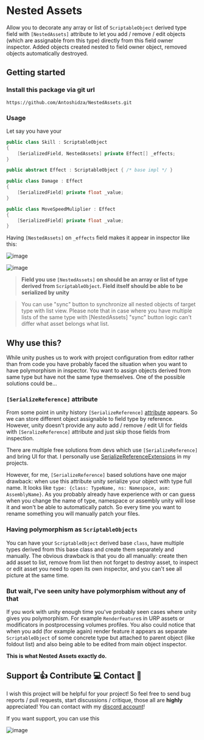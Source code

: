 ﻿# Nested Assets

Allow you to decorate any array or list of `ScriptableObject` derived type field with `[NestedAssets]` attribute to let you add / remove / edit objects (which
are assignable from this type) directly from this field owner inspector. Added objects created nested to field owner object, removed objects automatically 
destroyed.

## Getting started
### Install this package via git url
```
https://github.com/Antoshidza/NestedAssets.git
```

### Usage
Let say you have your
```csharp
public class Skill : ScriptableObject
{
    [SerializedField, NestedAssets] private Effect[] _effects;
}

public abstract Effect : ScriptableObject { /* base impl */ }

public class Damage : Effect 
{
    [SerializedField] private float _value;
}

public class MoveSpeedMuliplier : Effect 
{
    [SerializedField] private float _value;
}
```
Having `[NestedAssets]` on `_effects` field makes it appear in inspector like this:

![image](https://github.com/user-attachments/assets/45f7c398-4a0f-4a3c-90a3-f1d5dcae2211)

![image](https://github.com/user-attachments/assets/ea4c0fc2-7a59-4d83-aaf1-165e2689926d)

> **Field you use `[NestedAssets]` on should be an array or list of type derived from `ScriptableObject`. 
> Field itself should be able to be serialized by unity**

> You can use "sync" button to synchronize all nested objects of target type with list view. Please note that in case where you have multiple lists of the same type with [NestedAssets] "sync" button logic can't differ what asset belongs what list.

## Why use this?
While unity pushes us to work with project configuration from editor rather than from code you have probably faced the situation when you want to have 
polymorphism in inspector. You want to assign objects derived from same type but have not the same type themselves. One of the possible solutions could be...

### `[SerializeReference]` attribute
From some point in unity history `[SerializeReference]` [attribute](https://docs.unity3d.com/6000.1/Documentation/ScriptReference/SerializeReference.html) 
appears. So we can store different object assignable to field type by reference. However, unity doesn't provide any auto add / remove / edit UI for fields 
with `[SeralizeReference]` attribute and just skip those fields from inspection.

There are multiple free solutions from devs which use `[SerializeReference]` and bring UI for that. I personally use 
[SerializeReferenceExtensions](https://github.com/mackysoft/Unity-SerializeReferenceExtensions) in my projects.

However, for me, `[SerializeReference]` based solutions have one major drawback: when use this attribute unity serialize your object with type full  name.
It looks like `type: {class: TypeName, ns: Namespace, asm: AssemblyName}`. As you probably already have experience with or can guess when you change the name
of type, namespace or assembly unity will lose it and won't be able to automatically patch. So every time you want to rename something you will manually patch 
your files.

### Having polymorphism as `ScriptableObjects`
You can have your `ScriptableObject` derived base `class`, have multiple types derived from this base class and create them separately and manually. 
The obvious drawback is that you do all manually: create then add asset to list, remove from list then not forget to destroy asset, to inspect or edit asset
you need to open its own inspector, and you can't see all picture at the same time.

### But wait, I've seen unity have polymorphism without any of that
If you work with unity enough time you've probably seen cases where unity gives you polymorphism. For example `RenderFeature`s in URP assets or modificators
in postprocessing volumes profiles. You also could notice that when you add (for example again) render feature it appears as separate `ScriptableObject` of
some concrete type but attached to parent object (like foldout list) and also being able to be edited from main object inspector.

**This is what Nested Assets exactly do.**

## Support :+1: Contribute :computer: Contact :speech_balloon:
I wish this project will be helpful for your project! So feel free to send bug reports / pull requests, start discussions / critique, those all are **highly** appreciated!
You can contact with my [discord account](https://www.discordapp.com/users/219868910223228929)!

If you want support, you can use this

![image](https://github.com/user-attachments/assets/b9fb3f56-8678-494e-980f-4d8d80c7d865)
